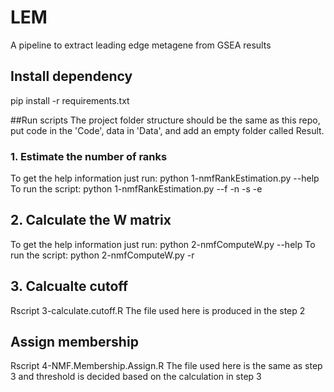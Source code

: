 # LEM
A pipeline to extract leading edge metagene from GSEA results

## Install dependency
pip install -r requirements.txt

##Run scripts
The project folder structure should be the same as this repo, put code in the 'Code', data in 'Data', and add an empty folder called Result.

### 1. Estimate the number of ranks
To get the help information just run: python 1-nmfRankEstimation.py --help 
To run the script: python 1-nmfRankEstimation.py --f <File Name> -n <Number of Runs> -s <Start Rank> -e <End Rank>

## 2. Calculate the W matrix
To get the help information just run: python 2-nmfComputeW.py --help 
To run the script: python 2-nmfComputeW.py -r <Number of Runs>

## 3. Calcualte cutoff
Rscript 3-calculate.cutoff.R <File Name>
The file used here is produced in the step 2

## Assign membership
Rscript 4-NMF.Membership.Assign.R <File Name> <Threshold>
The file used here is the same as step 3 and threshold is decided based on the calculation in step 3
